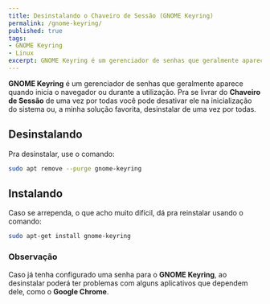 ```yaml
---
title: Desinstalando o Chaveiro de Sessão (GNOME Keyring)
permalink: /gnome-keyring/
published: true
tags:
- GNOME Keyring
- Linux
excerpt: GNOME Keyring é um gerenciador de senhas que geralmente aparece quando inicia o navegador ou durante a utilização.
---
```

**GNOME Keyring** é um gerenciador de senhas que geralmente aparece quando inicia o navegador ou durante a utilização.<!--more--> Pra se livrar do **Chaveiro de Sessão** de uma vez por todas você pode desativar ele na inicialização do sistema ou, a minha solução favorita, desinstalar de uma vez por todas.

## Desinstalando

Pra desinstalar, use o comando:

```sh
sudo apt remove --purge gnome-keyring
```

## Instalando

Caso se arrependa, o que acho muito difícil, dá pra reinstalar usando o comando:

```sh
sudo apt-get install gnome-keyring
```

### Observação
Caso já tenha configurado uma senha para o **GNOME Keyring**, ao desinstalar poderá ter problemas com alguns aplicativos que dependem dele, como o **Google Chrome**.